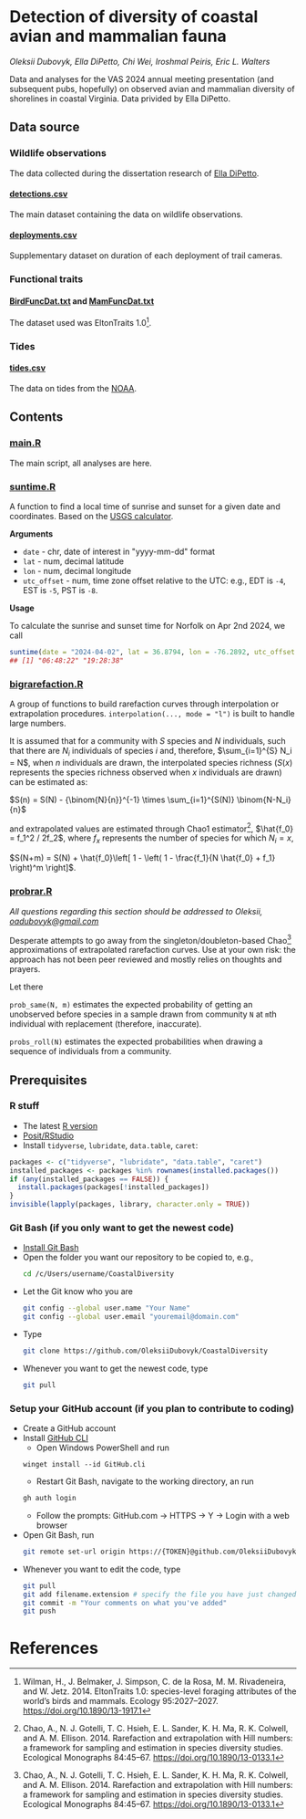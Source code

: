 # Detection of diversity of coastal avian and mammalian fauna

*Oleksii Dubovyk, Ella DiPetto, Chi Wei, Iroshmal Peiris, Eric L. Walters*

Data and analyses for the VAS 2024 annual meeting presentation (and subsequent pubs, hopefully) on observed avian and mammalian diversity of shorelines in coastal Virginia. Data privided by Ella DiPetto.

## Data source

### Wildlife observations
The data collected during the dissertation research of [Ella DiPetto](https://edipetto.weebly.com/).

#### [detections.csv](detections.csv)

The main dataset containing the data on wildlife observations.

#### [deployments.csv](deployments.csv)

Supplementary dataset on duration of each deployment of trail cameras.

### Functional traits

#### [BirdFuncDat.txt](BirdFuncDat.txt) and [MamFuncDat.txt](MamFuncDat.txt)
The dataset used was EltonTraits 1.0[^eltontraits].

### Tides

#### [tides.csv](tides.csv)

The data on tides from the [NOAA](https://tidesandcurrents.noaa.gov/waterlevels.html?id=8638610&units=standard&bdate=20220401&edate=20230201&timezone=GMT&datum=MLLW&interval=h&action=data).

## Contents

### [main.R](main.R)

The main script, all analyses are here.

### [suntime.R](suntime.R)

A function to find a local time of sunrise and sunset for a given date and coordinates. Based on the [USGS calculator](https://gml.noaa.gov/grad/solcalc/calcdetails.html).

**Arguments**

  - `date` - chr, date of interest in "yyyy-mm-dd" format
  - `lat` - num, decimal latitude
  - `lon` - num, decimal longitude
  - `utc_offset` - num, time zone offset relative to the UTC: e.g., EDT is `-4`, EST is `-5`, PST is `-8`.

**Usage**

To calculate the sunrise and sunset time for Norfolk on Apr 2nd 2024, we call

```r
suntime(date = "2024-04-02", lat = 36.8794, lon = -76.2892, utc_offset = -4)
## [1] "06:48:22" "19:28:38"
```

### [bigrarefaction.R](bigrarefaction.R)

A group of functions to build rarefaction curves through interpolation or extrapolation procedures. `interpolation(..., mode = "l")` is built to handle large numbers.

It is assumed that for a community with $S$ species and $N$ individuals, such that there are $N_i$ individuals of species $i$ and, therefore, $\sum_{i=1}^{S} N_i = N$, when $n$ individuals are drawn, the interpolated species richness ($S(x)$ represents the species richness observed when $x$ individuals are drawn) can be estimated as:

$S(n) = S(N) - {\binom{N}{n}}^{-1} \times \sum_{i=1}^{S(N)} \binom{N-N_i}{n}$

and extrapolated values are estimated through Chao1 estimator[^chao], $\hat{f_0} = f_1^2 / 2f_2$, where $f_x$ represents the number of species for which $N_i = x$,

$S(N+m) = S(N) + \hat{f_0}\left[ 1 - \left( 1 - \frac{f_1}{N \hat{f_0} + f_1} \right)^m \right]$.

### [probrar.R](probrar.R)

*All questions regarding this section should be addressed to Oleksii, oadubovyk@gmail.com*

Desperate attempts to go away from the singleton/doubleton-based Chao[^chao] approximations of extrapolated rarefaction curves. Use at your own risk: the approach has not been peer reviewed and mostly relies on thoughts and prayers.

Let there 

`prob_same(N, m)` estimates the expected probability of getting an unobserved before species in a sample drawn from community `N` at `m`th individual with replacement (therefore, inaccurate).

`probs_roll(N)` estimates the expected probabilities when drawing a sequence of individuals from a community.

## Prerequisites
### R stuff
- The latest [R version](https://cran.r-project.org/bin/windows/base/)
- [Posit/RStudio](https://posit.co/download/rstudio-desktop/)
- Install `tidyverse`, `lubridate`, `data.table`, `caret`:
```r
packages <- c("tidyverse", "lubridate", "data.table", "caret")
installed_packages <- packages %in% rownames(installed.packages())
if (any(installed_packages == FALSE)) {
  install.packages(packages[!installed_packages])
}
invisible(lapply(packages, library, character.only = TRUE))
```
### Git Bash (if you only want to get the newest code)
- [Install Git Bash](https://carpentries.github.io/workshop-template/)
- Open the folder you want our repository to be copied to, e.g.,
  ```bash session
  cd /c/Users/username/CoastalDiversity
  ```
- Let the Git know who you are
  ```bash session
  git config --global user.name "Your Name"
  git config --global user.email "youremail@domain.com"
  ```
- Type
  ```bash session
  git clone https://github.com/OleksiiDubovyk/CoastalDiversity
  ```
- Whenever you want to get the newest code, type
  ```bash session
  git pull
  ```
### Setup your GitHub account (if you plan to contribute to coding)
- Create a GitHub account
- Install [GitHub CLI](https://github.com/cli/cli?tab=readme-ov-file#installation)
    - Open Windows PowerShell and run
    ```console
    winget install --id GitHub.cli
    ```
    - Restart Git Bash, navigate to the working directory, an run
    ```bash session
    gh auth login
    ```
    - Follow the prompts: GitHub.com -> HTTPS -> Y -> Login with a web browser
- Open Git Bash, run
  ```bash session
  git remote set-url origin https://{TOKEN}@github.com/OleksiiDubovyk/CoastalDiversity.git/
  ```
- Whenever you want to edit the code, type
  ```bash session
  git pull
  git add filename.extension # specify the file you have just changed
  git commit -m "Your comments on what you've added"
  git push
  ```

# References

[^eltontraits]: Wilman, H., J. Belmaker, J. Simpson, C. de la Rosa, M. M. Rivadeneira, and W. Jetz. 2014. EltonTraits 1.0: species-level foraging attributes of the world’s birds and mammals. Ecology 95:2027–2027. https://doi.org/10.1890/13-1917.1

[^chao]: Chao, A., N. J. Gotelli, T. C. Hsieh, E. L. Sander, K. H. Ma, R. K. Colwell, and A. M. Ellison. 2014. Rarefaction and extrapolation with Hill numbers: a framework for sampling and estimation in species diversity studies. Ecological Monographs 84:45–67. https://doi.org/10.1890/13-0133.1
